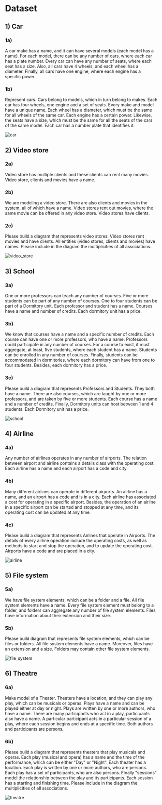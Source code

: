 # Dataset

## 1) Car

### 1a)
A car make has a name, and it can have several models (each model has a name). For each model, there can be any number of cars, where each car has a plate number. Every car can have any number of seats, where each seat has a size. Also, all cars have 4 wheels, and each wheel has a diameter. Finally, all cars have one engine, where each engine has a specific power.

### 1b)
Represent cars. Cars belong to models, which in turn belong to makes. Each car has four wheels, one engine and a set of seats. Every make and model have a unique name. Each wheel has a diameter, which must be the same for all wheels of the same car. Each engine has a certain 
power. Likewise, the seats have a size, which must be the same for all the seats of the cars of the same model. 
Each car has a number plate that identifies it.

![car](images/Car.png)


## 2) Video store

### 2a)
Video store has multiple clients and these clients can rent many movies. Video store, clients and movies have a name.

### 2b)
We are modeling a video store. There are also clients and movies in the system, all of which have a name. Video stores rent out movies, where the same movie can be offered in any video store. Video stores have clients.

### 2c)
Please build a diagram that represents video stores. Video stores rent movies and have clients. All entities (video stores, clients and movies) have names. Please include in the diagram the multiplicities of all associations.

![video_store](images/VideoStore.png)


## 3) School

### 3a)
One or more professors can teach any number of courses. Five or more students can be part of any number of courses. One to four students can be part of a Dormitory unit. Each professor and student has a name. Courses have a name and number of credits. Each dormitory unit has a price.

### 3b)
We know that courses have a name and a specific number of credits. Each course can have one or more professors, who have a name. Professors could participate in any number of courses. For a course to exist, it must aggregate, at least, five students, where each student has a name. Students can be enrolled in any number of courses. Finally, students can be accommodated in dormitories, where each dormitory can have from one to four students. Besides, each dormitory has a price.

### 3c)
Please build a diagram that represents Professors and Students. They both have a name. There are also courses, which are taught by one or more professors, and are taken by five or more students. Each course has a name and a number of credits. Finally, Dormitory units can host between 1 and 4 students. Each Dormitory unit has a price.

![school](images/School.png)


## 4) Airline

### 4a)
Any number of airlines operates in any number of airports. The relation between airport and airline contains a details class with the operating cost. Each airline has a name and each airport has a code and city.

### 4b)
Many different airlines can operate in different airports. An airline has a name, and an airport has a code and is in a city. Each airline has associated a cost for operating in a specific airport. Besides, the operation of an airline in a specific airport can be started and stopped at any time, and its operating cost can be updated at any time.

### 4c)
Please build a diagram that represents Airlines that operate in Airports. The details of every airline operation include the operating costs, as well as methods to start and stop the operation, and to update the operating cost. Airports have a code and are placed in a city.

![airline](images/Airline.png)


## 5) File system

### 5a)
We have file system elements, which can be a folder and a file. All file system elements have a name. Every file system element 
must belong to a folder, and folders can aggregate any number of file system elements. Files have 
information about their extension and their size.

### 5b)
Please build diagram that represents file system elements, which can be files or folders. All file system elements have a name. Moreover, files have an extension and a size. Folders may contain other file system elements.

![file_system](images/FileSystem.png)


## 6) Theatre

### 6a)
Make model of a Theater. Theaters have a location, and they can play any play, which can be musicals or operas. Plays have a name and can be played either at day or night. Plays are written by one or more authors, who have a name. There are many participants who act in a play,  participants also have a name. A particular participant acts in a particular session of a play, where each session begins and ends at a specific time. Both authors and participants are persons.

### 6b)
Please build a diagram that represents theaters that play musicals and operas. Each play (musical and opera) has a name and the time of the performance, which can be either "Day" or "Night". Each theater has a location. Each play is written by one or more authors, who are persons. Each play has a set of participants, who are also persons. Finally "sessions" model the relationship between the play and its participants. Each session has a starting and finishing time. Please include in the diagram the multiplicities of all associations.

![theatre](images/Theatre.png)